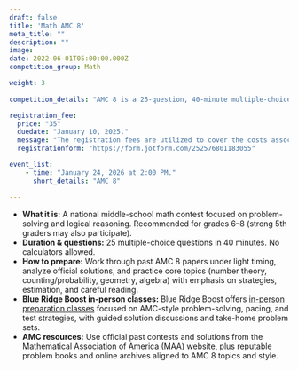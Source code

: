 ```yaml
---
draft: false
title: 'Math AMC 8'
meta_title: ""
description: ""
image: 
date: 2022-06-01T05:00:00.000Z
competition_group: Math

weight: 3
  
competition_details: "AMC 8 is a 25-question, 40-minute multiple-choice math contest that focuses on problem-solving and logical reasoning. It’s designed for middle schoolers, with participation recommended for students in grades 6–8 (strong 5th graders may also take it)"

registration_fee:
  price: "35"
  duedate: "January 10, 2025."
  message: "The registration fees are utilized to cover the costs associated with team registration with Mathematical Association of America and the administrative tasks required to manage the contest."
  registrationform: "https://form.jotform.com/252576801183055"

event_list:
    - time: "January 24, 2026 at 2:00 PM."
      short_details: "AMC 8"

---
```


<section class="amc8-overview">
  <ul>
    <li><strong>What it is:</strong> A national middle-school math contest focused on problem-solving and logical reasoning. Recommended for grades 6–8 (strong 5th graders may also participate).</li>
    <li><strong>Duration & questions:</strong> 25 multiple-choice questions in 40 minutes. No calculators allowed.</li>
    <li><strong>How to prepare:</strong> Work through past AMC 8 papers under light timing, analyze official solutions, and practice core topics (number theory, counting/probability, geometry, algebra) with emphasis on strategies, estimation, and careful reading.</li>
    <li><strong>Blue Ridge Boost in-person classes:</strong> Blue Ridge Boost offers
      <a href="https://blueridgeboost.com/classes/math/">in-person preparation classes</a>
      focused on AMC-style problem-solving, pacing, and test strategies, with guided solution discussions and take-home problem sets.
    </li>
    <li><strong>AMC resources:</strong> Use official past contests and solutions from the Mathematical Association of America (MAA) website, plus reputable problem books and online archives aligned to AMC 8 topics and style.</li>
  </ul>
</section>